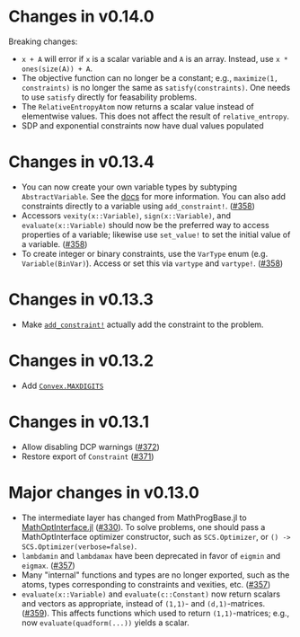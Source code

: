 # Changes in v0.14.0

Breaking changes:

* `x + A` will error if `x` is a scalar variable and `A` is an array. Instead, use `x * ones(size(A)) + A`. 
* The objective function can no longer be a constant; e.g., `maximize(1, constraints)` is no longer the same as `satisfy(constraints)`. One needs to use `satisfy` directly for feasability problems.
* The `RelativeEntropyAtom` now returns a scalar value instead of elementwise values. This does not affect the result of `relative_entropy`.
* SDP and exponential constraints now have dual values populated

# Changes in v0.13.4

* You can now create your own variable types by subtyping `AbstractVariable`.
  See the
  [docs](https://www.juliaopt.org/Convex.jl/dev/advanced/#Custom-Variable-Types-1)
  for more information. You can also add constraints directly to a variable
  using `add_constraint!`. ([#358](https://github.com/JuliaOpt/Convex.jl/pull/358))
* Accessors `vexity(x::Variable)`, `sign(x::Variable)`, and
  `evaluate(x::Variable)` should now be the preferred way to access properties
  of a variable; likewise use `set_value!` to set the initial value of a
  variable. ([#358](https://github.com/JuliaOpt/Convex.jl/pull/358))
* To create integer or binary constraints, use the `VarType` enum (e.g.
  `Variable(BinVar)`). Access or set this via `vartype` and `vartype!`.
  ([#358](https://github.com/JuliaOpt/Convex.jl/pull/358))

# Changes in v0.13.3

* Make [`add_constraint!`](https://github.com/jump-dev/Convex.jl/pull/381)
  actually add the constraint to the problem.

# Changes in v0.13.2

* Add [`Convex.MAXDIGITS`](https://github.com/jump-dev/Convex.jl/pull/379)

# Changes in v0.13.1

* Allow disabling DCP warnings ([#372](https://github.com/JuliaOpt/Convex.jl/pull/372))
* Restore export of `Constraint` ([#371](https://github.com/JuliaOpt/Convex.jl/pull/371))

# Major changes in v0.13.0

* The intermediate layer has changed from MathProgBase.jl to
  [MathOptInterface.jl](https://github.com/JuliaOpt/MathOptInterface.jl)
  ([#330](https://github.com/JuliaOpt/Convex.jl/pull/330)). To solve problems,
  one should pass a MathOptInterface optimizer constructor, such as
  `SCS.Optimizer`, or `() -> SCS.Optimizer(verbose=false)`.
* `lambdamin` and `lambdamax` have been deprecated in favor of `eigmin` and
  `eigmax`. ([#357](https://github.com/JuliaOpt/Convex.jl/pull/357))
* Many "internal" functions and types are no longer exported, such as the atoms,
  types corresponding to constraints and vexities, etc.
  ([#357](https://github.com/JuliaOpt/Convex.jl/pull/357))
* `evaluate(x::Variable)` and `evaluate(c::Constant)` now return scalars and
  vectors as appropriate, instead of `(1,1)`- and `(d,1)`-matrices.
  ([#359](https://github.com/JuliaOpt/Convex.jl/pull/359)). This affects
  functions which used to return `(1,1)`-matrices; e.g., now
  `evaluate(quadform(...))` yields a scalar.
